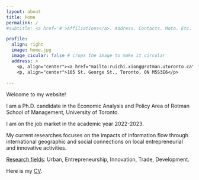 ```yaml
---
layout: about
title: Home
permalink: /
#subtitle: <a href='#'>Affiliations</a>. Address. Contacts. Moto. Etc.

profile:
  align: right
  image: home.jpg
  image_cicular: false # crops the image to make it circular
  address: >
    <p, align="center"><a href="mailto:ruichi.xiong@rotman.utoronto.ca">ruichi.xiong@rotman.utoronto.ca</a> </p>
    <p, align="center">105 St. George St., Toronto, ON M5S3E6</p>
    
---
```


Welcome to my website! 

I am a Ph.D. candidate in the Economic Analysis and Policy Area of Rotman School of Management, University of Toronto.

I am on the job market in the academic year 2022-2023. 

My current researches focuses on the impacts of information flow through international geographic and social connections on local entrepreneurial and innovative
activities.

<ins>Research fields</ins>: Urban, Entrepreneurship, Innovation, Trade, Development.

Here is my <a href="{{ site.url }}/assets/pdf/cv.pdf" target="_blank">CV</a>.
